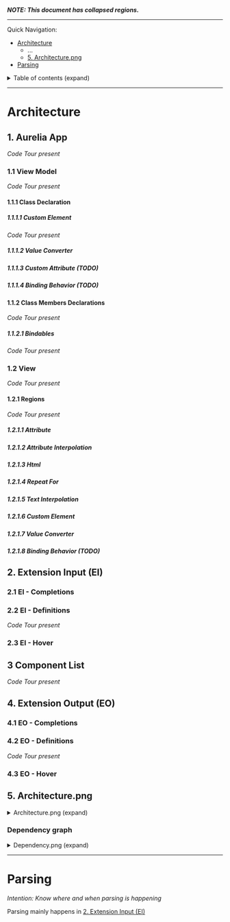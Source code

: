**_NOTE: This document has collapsed regions._**

---

Quick Navigation:

- [Architecture](#architecture)
  - ...
  - [5. Architecture.png](#5-architecturepng)
- [Parsing](#parsing)

<details>
<summary>Table of contents (expand)</summary>
<p>


- [Architecture](#architecture)
  - [1. Aurelia App](#1-aurelia-app)
    - [1.1 View Model](#11-view-model)
      - [1.1.1 Class Declaration](#111-class-declaration)
        - [1.1.1.1 Custom Element](#1111-custom-element)
        - [1.1.1.2 Value Converter](#1112-value-converter)
        - [1.1.1.3 Custom Attribute (TODO)](#1113-custom-attribute-todo)
        - [1.1.1.4 Binding Behavior (TODO)](#1114-binding-behavior-todo)
      - [1.1.2 Class Members Declarations](#112-class-members-declarations)
        - [1.1.2.1 Bindables](#1121-bindables)
    - [1.2 View](#12-view)
      - [1.2.1 Regions](#121-regions)
        - [1.2.1.1 Attribute](#1211-attribute)
        - [1.2.1.2 Attribute Interpolation](#1212-attribute-interpolation)
        - [1.2.1.3 Html](#1213-html)
        - [1.2.1.4 Repeat For](#1214-repeat-for)
        - [1.2.1.5 Text Interpolation](#1215-text-interpolation)
        - [1.2.1.6 Custom Element](#1216-custom-element)
        - [1.2.1.7 Value Converter](#1217-value-converter)
        - [1.2.1.8 Binding Behavior (TODO)](#1218-binding-behavior-todo)
  - [2. Extension Input (EI)](#2-extension-input-ei)
    - [2.1 EI - Completions](#21-ei---completions)
    - [2.2 EI - Definitions](#22-ei---definitions)
    - [2.3 EI - Hover](#23-ei---hover)
  - [3 Component List](#3-component-list)
  - [4. Extension Output (EO)](#4-extension-output-eo)
    - [4.1 EO - Completions](#41-eo---completions)
    - [4.2 EO - Definitions](#42-eo---definitions)
    - [4.3 EO - Hover](#43-eo---hover)
  - [5. Architecture.png](#5-architecturepng)
- [Parsing](#parsing)

</p>
</details>

---

# Architecture

## 1. Aurelia App
*Code Tour present*

### 1.1 View Model
*Code Tour present*

#### 1.1.1 Class Declaration

##### 1.1.1.1 Custom Element
*Code Tour present*
##### 1.1.1.2 Value Converter
##### 1.1.1.3 Custom Attribute (TODO)
##### 1.1.1.4 Binding Behavior (TODO)

#### 1.1.2 Class Members Declarations
*Code Tour present*
##### 1.1.2.1 Bindables
*Code Tour present*

### 1.2 View
*Code Tour present*

#### 1.2.1 Regions
*Code Tour present*
##### 1.2.1.1 Attribute
##### 1.2.1.2 Attribute Interpolation
##### 1.2.1.3 Html
##### 1.2.1.4 Repeat For
##### 1.2.1.5 Text Interpolation
##### 1.2.1.6 Custom Element
##### 1.2.1.7 Value Converter
##### 1.2.1.8 Binding Behavior (TODO)


## 2. Extension Input (EI)
### 2.1 EI - Completions

### 2.2 EI - Definitions
*Code Tour present*

### 2.3 EI - Hover

## 3 Component List
*Code Tour present*

## 4. Extension Output (EO)

### 4.1 EO - Completions

### 4.2 EO - Definitions
*Code Tour present*

### 4.3 EO - Hover

## 5. Architecture.png

<details>
<summary>Architecture.png (expand)</summary>
<p>

![architecture.png](../images/architecture.png)

</p>
</details>

### Dependency graph
<details>
<summary>Dependency.png (expand)</summary>
<p>

![architecture.png](../images/dependencygraph.png)

_Generated via [dependency-cruiser](https://github.com/sverweij/dependency-cruiser)_

</p>
</details>

---

# Parsing
_Intention: Know where and when parsing is happening_

Parsing mainly happens in [2. Extension Input (EI)](#2-extension-input-ei)
